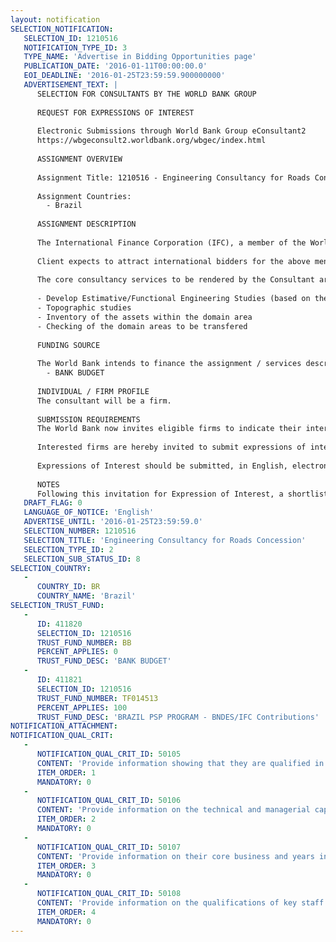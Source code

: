 ```yaml
---
layout: notification
SELECTION_NOTIFICATION: 
   SELECTION_ID: 1210516
   NOTIFICATION_TYPE_ID: 3
   TYPE_NAME: 'Advertise in Bidding Opportunities page'
   PUBLICATION_DATE: '2016-01-11T00:00:00.0'
   EOI_DEADLINE: '2016-01-25T23:59:59.900000000'
   ADVERTISEMENT_TEXT: |
      SELECTION FOR CONSULTANTS BY THE WORLD BANK GROUP
      
      REQUEST FOR EXPRESSIONS OF INTEREST
      
      Electronic Submissions through World Bank Group eConsultant2
      https://wbgeconsult2.worldbank.org/wbgec/index.html
      
      ASSIGNMENT OVERVIEW
      
      Assignment Title: 1210516 - Engineering Consultancy for Roads Concession
      
      Assignment Countries:
        - Brazil
      
      ASSIGNMENT DESCRIPTION
      
      The International Finance Corporation (IFC), a member of the World Bank Group, is being considered as lead advisor to structure and promote a new Roads Concession Program. 
      
      Client expects to attract international bidders for the above mentioned Program. 
      
      The core consultancy services to be rendered by the Consultant are:
      
      - Develop Estimative/Functional Engineering Studies (based on the development of prices and quantities for the following interventions: land expropriation, earth movement, pavement, drainage and signalization works)
      - Topographic studies
      - Inventory of the assets within the domain area
      - Checking of the domain areas to be transfered
      
      FUNDING SOURCE
      
      The World Bank intends to finance the assignment / services described below under the following trust fund(s):
        - BANK BUDGET
      
      INDIVIDUAL / FIRM PROFILE
      The consultant will be a firm. 
      
      SUBMISSION REQUIREMENTS
      The World Bank now invites eligible firms to indicate their interest in providing the services.  Interested firms must provide information indicating that they are qualified to perform the services (brochures, description of similar assignments, experience in similar conditions, availability of appropriate skills among staff, etc. for firms; CV and cover letter for individuals).  Please note that the total size of all attachments should be less than 5MB.  Consultants may associate to enhance their qualifications.
      
      Interested firms are hereby invited to submit expressions of interest.
      
      Expressions of Interest should be submitted, in English, electronically through World Bank Group eTendering (https://wbgeconsult2.worldbank.org/wbgec/index.html)
      
      NOTES
      Following this invitation for Expression of Interest, a shortlist of qualified firms will be formally invited to submit proposals.  Shortlisting and selection will be subject to the availability of funding.
   DRAFT_FLAG: 0
   LANGUAGE_OF_NOTICE: 'English'
   ADVERTISE_UNTIL: '2016-01-25T23:59:59.0'
   SELECTION_NUMBER: 1210516
   SELECTION_TITLE: 'Engineering Consultancy for Roads Concession'
   SELECTION_TYPE_ID: 2
   SELECTION_SUB_STATUS_ID: 8
SELECTION_COUNTRY: 
   - 
      COUNTRY_ID: BR
      COUNTRY_NAME: 'Brazil'
SELECTION_TRUST_FUND: 
   - 
      ID: 411820
      SELECTION_ID: 1210516
      TRUST_FUND_NUMBER: BB
      PERCENT_APPLIES: 0
      TRUST_FUND_DESC: 'BANK BUDGET'
   - 
      ID: 411821
      SELECTION_ID: 1210516
      TRUST_FUND_NUMBER: TF014513
      PERCENT_APPLIES: 100
      TRUST_FUND_DESC: 'BRAZIL PSP PROGRAM - BNDES/IFC Contributions'
NOTIFICATION_ATTACHMENT: 
NOTIFICATION_QUAL_CRIT: 
   - 
      NOTIFICATION_QUAL_CRIT_ID: 50105
      CONTENT: 'Provide information showing that they are qualified in the field of the assignment.'
      ITEM_ORDER: 1
      MANDATORY: 0
   - 
      NOTIFICATION_QUAL_CRIT_ID: 50106
      CONTENT: 'Provide information on the technical and managerial capabilities of the firm.'
      ITEM_ORDER: 2
      MANDATORY: 0
   - 
      NOTIFICATION_QUAL_CRIT_ID: 50107
      CONTENT: 'Provide information on their core business and years in business.'
      ITEM_ORDER: 3
      MANDATORY: 0
   - 
      NOTIFICATION_QUAL_CRIT_ID: 50108
      CONTENT: 'Provide information on the qualifications of key staff.'
      ITEM_ORDER: 4
      MANDATORY: 0
---
```

